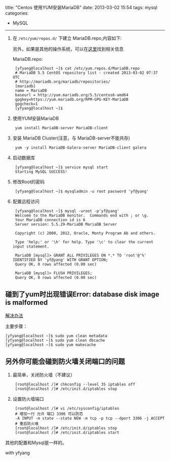 title: "Centos 使用YUM安装MariaDB"
date: 2013-03-02 15:54
tags: mysql
categories: 
- MySQL
---

1. 在 `/etc/yum/repos.d/` 下建立 MariaDB.repo,内容如下:

	另外，如果是其他的操作系统，可以在[这里](https://downloads.mariadb.org/mariadb/repositories/)找到相关信息

   	MariaDB.repo:

       	[yfyang@localhost ~]$ cat /etc/yum.repos.d/MariaDB.repo 
		# MariaDB 5.5 CentOS repository list - created 2013-03-02 07:37 UTC
		# http://mariadb.org/mariadb/repositories/
		[mariadb]
		name = MariaDB
		baseurl = http://yum.mariadb.org/5.5/centos6-amd64
		gpgkey=https://yum.mariadb.org/RPM-GPG-KEY-MariaDB
		gpgcheck=1
		[yfyang@localhost ~]$ 

2. 使用YUM安装MariaDB

		yum install MariaDB-server MariaDB-client

3. 安装 MariaDB Cluster(注意，与 MariaDB-server不能共存)

		yum -y install MariaDB-Galera-server MariaDB-client galera

4. 启动数据库

		[yfyang@localhost ~]$ service mysql start
		Starting MySQL SUCCESS! 

5. 修改Root的密码
	
		[yfyang@localhost ~]$ mysqladmin -u root password 'yf@yang'

6. 配置远程访问
	
		[yfyang@localhost ~]$ mysql -uroot -p'yf@yang'
		Welcome to the MariaDB monitor.  Commands end with ; or \g.
		Your MariaDB connection id is 6
		Server version: 5.5.29-MariaDB MariaDB Server

		Copyright (c) 2000, 2012, Oracle, Monty Program Ab and others.

		Type 'help;' or '\h' for help. Type '\c' to clear the current input statement.
		
		MariaDB [mysql]> GRANT ALL PRIVILEGES ON *.* TO 'root'@'%' IDENTIFIED BY 'yf@yang' WITH GRANT OPTION;
		Query OK, 0 rows affected (0.00 sec)

		MariaDB [mysql]> FLUSH PRIVILEGES;
		Query OK, 0 rows affected (0.00 sec)

## 碰到了yum时出现错误Error: database disk image is malformed
	
[解决办法](http://mythempire.blogspot.com/2012/06/yumerror-database-disk-image-is.html)
	
主要步骤：

	[yfyang@localhost ~]$ sudo yum clean metadata
	[yfyang@localhost ~]$ sudo yum clean dbcache
	[yfyang@localhost ~]$ sudo yum makecache

## 另外你可能会碰到防火墙关闭端口的问题

1. 最简单，关闭防火墙（不建议）

		[root@localhost /]# chkconfig --level 35 iptables off
		[root@localhost /]# /etc/init.d/iptables stop
	
2. 设置防火墙端口
	
		[root@localhost /]# vi /etc/sysconfig/iptables
		# 增加一行 允许 端口 3306 可以防范
		-A INPUT -m state --state NEW -m tcp -p tcp --dport 3306 -j ACCEPT
		# 重启防火墙
		[root@localhost /]# /etc/init.d/iptables stop
		[root@localhost /]# /etc/init.d/iptables start

其他的配置和Mysql是一样的。

with yfyang
	
